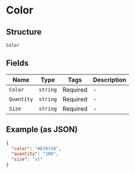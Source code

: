 
# Color

## Structure

`Color`

## Fields

| Name | Type | Tags | Description |
|  --- | --- | --- | --- |
| `Color` | `string` | Required | - |
| `Quantity` | `string` | Required | - |
| `Size` | `string` | Required | - |

## Example (as JSON)

```json
{
  "color": "#E20338",
  "quantity": "100",
  "size": "xl"
}
```

